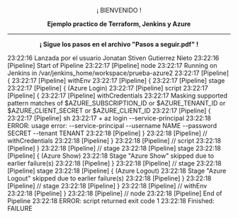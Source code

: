 <p align="center">¡ BIENVENIDO !</p>
<p align="center"><b>Ejemplo practico de Terraform, Jenkins y Azure</b></p>
<hr>
<p align="center"><b>¡ Sigue los pasos en el archivo "Pasos a seguir.pdf" !</b></p>

23:22:16  Lanzada por el usuario Jonatan Stiven Gutierrez Nieto
23:22:16  [Pipeline] Start of Pipeline
23:22:17  [Pipeline] node
23:22:17  Running on Jenkins  in /var/jenkins_home/workspace/prueba-azure2
23:22:17  [Pipeline] {
23:22:17  [Pipeline] withEnv
23:22:17  [Pipeline] {
23:22:17  [Pipeline] stage
23:22:17  [Pipeline] { (Azure Login)
23:22:17  [Pipeline] script
23:22:17  [Pipeline] {
23:22:17  [Pipeline] withCredentials
23:22:17  Masking supported pattern matches of $AZURE_SUBSCRIPTION_ID or $AZURE_TENANT_ID or $AZURE_CLIENT_SECRET or $AZURE_CLIENT_ID
23:22:17  [Pipeline] {
23:22:17  [Pipeline] sh
23:22:17  + az login --service-principal
23:22:18  ERROR: usage error: --service-principal --username NAME --password SECRET --tenant TENANT
23:22:18  [Pipeline] }
23:22:18  [Pipeline] // withCredentials
23:22:18  [Pipeline] }
23:22:18  [Pipeline] // script
23:22:18  [Pipeline] }
23:22:18  [Pipeline] // stage
23:22:18  [Pipeline] stage
23:22:18  [Pipeline] { (Azure Show)
23:22:18  Stage "Azure Show" skipped due to earlier failure(s)
23:22:18  [Pipeline] }
23:22:18  [Pipeline] // stage
23:22:18  [Pipeline] stage
23:22:18  [Pipeline] { (Azure Logout)
23:22:18  Stage "Azure Logout" skipped due to earlier failure(s)
23:22:18  [Pipeline] }
23:22:18  [Pipeline] // stage
23:22:18  [Pipeline] }
23:22:18  [Pipeline] // withEnv
23:22:18  [Pipeline] }
23:22:18  [Pipeline] // node
23:22:18  [Pipeline] End of Pipeline
23:22:18  ERROR: script returned exit code 1
23:22:18  Finished: FAILURE


